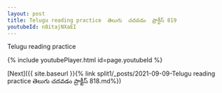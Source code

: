```yaml
---
layout: post
title: Telugu reading practice  తెలుగు  చదవడం  ప్రాక్టీస్ 819
youtubeId: n8itajNXaEI
---
```

 
 
Telugu reading practice
 
 
 
 
 


{% include youtubePlayer.html id=page.youtubeId %}
 
[Next]({{ site.baseurl }}{% link  split1/_posts/2021-09-09-Telugu reading practice  తెలుగు  చదవడం  ప్రాక్టీస్ 818.md%})
 
